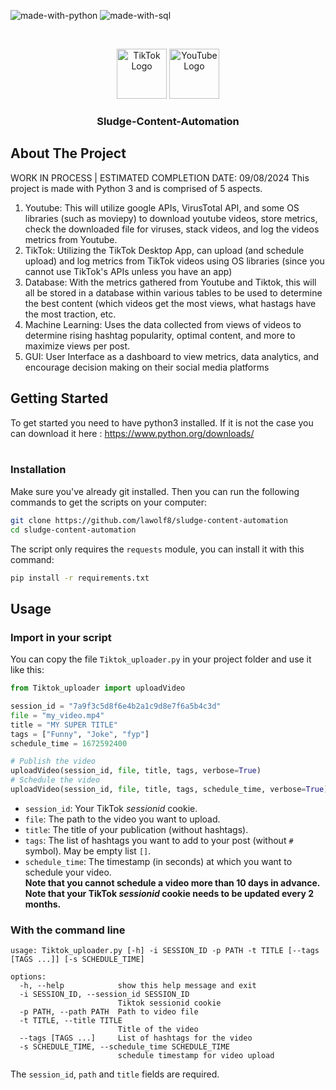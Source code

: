 ![made-with-python](https://img.shields.io/badge/Made%20with-Python3-brightgreen) 
![made-with-sql](https://img.shields.io/badge/Made%20with-sql-blue)

<!-- LOGO --> <br /> <p align="center"> <img src="https://user-images.githubusercontent.com/54740007/212677385-8f453f16-06fd-41e2-83a6-8a25d5435418.png" alt="TikTok Logo" width="80" height="80"> <img src="https://upload.wikimedia.org/wikipedia/commons/4/42/YouTube_icon_%282013-2017%29.png" alt="YouTube Logo" width="80" height="80"> <h3 align="center">Sludge-Content-Automation</h3> <p align="center">


## About The Project
WORK IN PROCESS | ESTIMATED COMPLETION DATE: 09/08/2024
This project is made with Python 3 and is comprised of 5 aspects.

1. Youtube: This will utilize google APIs, VirusTotal API, and some OS libraries (such as moviepy) to download youtube videos, store metrics, check the downloaded file for viruses, stack videos, and log the videos metrics from Youtube.
2. TikTok: Utilizing the TikTok Desktop App, can upload (and schedule upload) and log metrics from TikTok videos using OS libraries (since you cannot use TikTok's APIs unless you have an app)
3. Database: With the metrics gathered from Youtube and Tiktok, this will all be stored in a database within various tables to be used to determine the best content (which videos get the most views, what hastags have the most traction, etc.
4. Machine Learning: Uses the data collected from views of videos to determine rising hashtag popularity, optimal content, and more to maximize views per post.
5. GUI: User Interface as a dashboard to view metrics, data analytics, and encourage decision making on their social media platforms

## Getting Started
To get started you need to have python3 installed. If it is not the case you can download it here : https://www.python.org/downloads/<br><br>


### Installation
Make sure you've already git installed. Then you can run the following commands to get the scripts on your computer:
   ```sh
   git clone https://github.com/lawolf8/sludge-content-automation
   cd sludge-content-automation
   ```
The script only requires the `requests` module, you can install it with this command:
```sh
pip install -r requirements.txt
```
   
## Usage
### Import in your script
You can copy the file `Tiktok_uploader.py` in your project folder and use it like this:
```python
from Tiktok_uploader import uploadVideo

session_id = "7a9f3c5d8f6e4b2a1c9d8e7f6a5b4c3d"
file = "my_video.mp4"
title = "MY SUPER TITLE"
tags = ["Funny", "Joke", "fyp"]
schedule_time = 1672592400

# Publish the video
uploadVideo(session_id, file, title, tags, verbose=True)
# Schedule the video
uploadVideo(session_id, file, title, tags, schedule_time, verbose=True)
```
- `session_id`: Your TikTok *sessionid* cookie.<br>
- `file`: The path to the video you want to upload.<br>
- `title`: The title of your publication (without hashtags).<br>
- `tags`: The list of hashtags you want to add to your post (without `#` symbol). May be empty list `[]`.<br>
- `schedule_time`: The timestamp (in seconds) at which you want to schedule your video.<br>
**Note that you cannot schedule a video more than 10 days in advance.**<br>
**Note that your TikTok *sessionid* cookie needs to be updated every 2 months.**

### With the command line
```
usage: Tiktok_uploader.py [-h] -i SESSION_ID -p PATH -t TITLE [--tags [TAGS ...]] [-s SCHEDULE_TIME]

options:
  -h, --help            show this help message and exit
  -i SESSION_ID, --session_id SESSION_ID
                        Tiktok sessionid cookie
  -p PATH, --path PATH  Path to video file
  -t TITLE, --title TITLE
                        Title of the video
  --tags [TAGS ...]     List of hashtags for the video
  -s SCHEDULE_TIME, --schedule_time SCHEDULE_TIME
                        schedule timestamp for video upload
```                        
The `session_id`, `path` and `title` fields are required.
    
